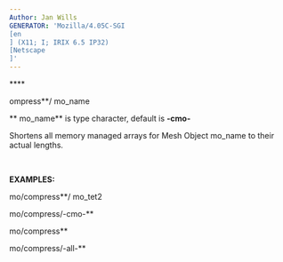 ```yaml
---
Author: Jan Wills
GENERATOR: 'Mozilla/4.05C-SGI 
[en
] (X11; I; IRIX 6.5 IP32) 
[Netscape
]'
---
```


**** 

 ompress**/ mo\_name

  ** mo\_name** is type character, default is **-cmo-**

  Shortens all memory managed arrays for Mesh Object mo\_name to their
  actual lengths.

 

**EXAMPLES:**

mo/compress**/ mo\_tet2

mo/compress/-cmo-**

mo/compress**

mo/compress/-all-**
